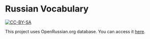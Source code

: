 # Russian Vocabulary

[![CC-BY-SA](https://i.creativecommons.org/l/by-sa/4.0/88x31.png)](#license)

This project uses OpenRussian.org database. You can access it [here](https://en.openrussian.org/dictionary).
